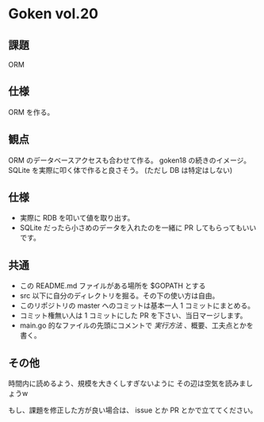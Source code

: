 # Goken vol.20

## 課題

ORM

## 仕様

ORM を作る。

## 観点

ORM のデータベースアクセスも合わせて作る。
goken18 の続きのイメージ。
SQLite を実際に叩く体で作ると良さそう。
(ただし DB は特定はしない)


## 仕様

- 実際に RDB を叩いて値を取り出す。
- SQLite だったら小さめのデータを入れたのを一緒に PR してもらってもいいです。


## 共通

- この README.md ファイルがある場所を $GOPATH とする
- src 以下に自分のディレクトリを掘る。その下の使い方は自由。
- このリポジトリの master へのコミットは基本一人 1 コミットにまとめる。
- コミット権無い人は 1 コミットにした PR を下さい、当日マージします。
- main.go 的なファイルの先頭にコメントで *実行方法* 、概要、工夫点とかを書く。


## その他

時間内に読めるよう、規模を大きくしすぎないように
その辺は空気を読みましょうw

もし、課題を修正した方が良い場合は、 issue とか PR とかで立ててください。
